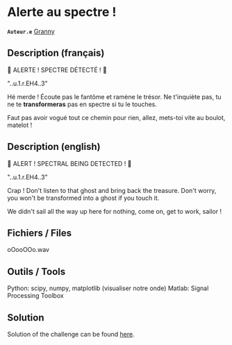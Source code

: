 # Alerte au spectre !

**`Auteur.e`** [Granny](https://github.com/CloeD)

## Description (français)

🚨 ALERTE ! SPECTRE DÉTECTÉ ! 🚨

"..u.1.r.EH4..3"

Hé merde ! Écoute pas le fantôme et ramène le trésor. Ne t'inquiète pas, tu ne te **transformeras** pas en spectre si tu le touches.

Faut pas avoir vogué tout ce chemin pour rien, allez, mets-toi vite au boulot, matelot ! 

## Description (english)

🚨 ALERT ! SPECTRAL BEING DETECTED ! 🚨

"..u.1.r.EH4..3"

Crap ! Don't listen to that ghost and bring back the treasure. Don't worry, you won't be transformed into a ghost if you touch it.

We didn't sail all the way up here for nothing, come on, get to work, sailor !

## Fichiers / Files

oOooOOo.wav

## Outils / Tools

Python: scipy, numpy, matplotlib (visualiser notre onde)
Matlab: Signal Processing Toolbox

## Solution

Solution of the challenge can be found [here](solution/).